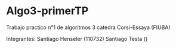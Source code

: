# Algo3-primerTP
Trabajo practico n°1 de algoritmos 3 catedra Corsi-Essaya (FIUBA)

Integrantes:
Santiago Henseler (110732)
Santiago Testa ()
